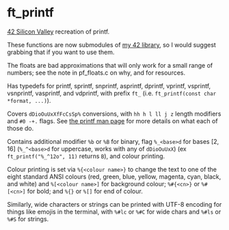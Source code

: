 # ft_printf
[42 Silicon Valley](https://www.42.us.org/) recreation of printf.

These functions are now submodules of [my 42 library](https://github.com/naregjan/libft), so I would suggest grabbing that if you want to use them.

The floats are bad approximations that will only work for a small range of numbers; see the note in pf_floats.c on why, and for resources.

Has typedefs for printf, sprintf, snprintf, asprintf, dprintf, vprintf, vsprintf, vsnprintf, vasprintf, and vdprintf, with prefix `ft_` (i.e. `ft_printf(const char *format, ...)`).

Covers `dDioOuUxXfFcCsSp%` conversions, with `hh h l ll j z` length modifiers and `#0 -+.` flags. See [the printf man page](https://linux.die.net/man/3/printf) for more details on what each of those do.

Contains additional modifier `%b` or `%B` for binary, flag `%_<base>d` for bases [2, 16] (`%_^<base>d` for uppercase, works with any of `dDioOuUxX`) (ex `ft_printf("%_^12o", 11)` returns `B`), and colour printing. 

Colour printing is set via `%{<colour name>}` to change the text to one of the eight standard ANSI colours (red, green, blue, yellow, magenta, cyan, black, and white) and `%[<colour name>]` for background colour; `%#{<cn>}` or `%#[<cn>]` for bold; and `%{}` or `%[]` for end of colour.

Similarly, wide characters or strings can be printed with UTF-8 encoding for things like emojis in the terminal, with `%#lc` or `%#C` for wide chars and `%#ls` or `%#S` for strings.
